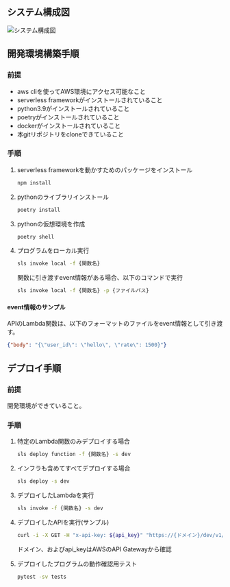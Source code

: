 ## システム構成図

![システム構成図](./docs/infra.png)

## 開発環境構築手順

### 前提

- aws cliを使ってAWS環境にアクセス可能なこと
- serverless frameworkがインストールされていること
- python3.9がインストールされていること
- poetryがインストールされていること
- dockerがインストールされていること
- 本gitリポジトリをcloneできていること

### 手順

1. serverless frameworkを動かすためのパッケージをインストール

    ```sh
    npm install
    ```

2. pythonのライブラリインストール

    ```sh
    poetry install
    ```

3. pythonの仮想環境を作成

    ```sh
    poetry shell
    ```

4. プログラムをローカル実行

    ```sh
    sls invoke local -f {関数名}
    ```

    関数に引き渡すevent情報がある場合、以下のコマンドで実行
    
    ```sh
    sls invoke local -f {関数名} -p {ファイルパス}
    ```

#### event情報のサンプル

APIのLambda関数は、以下のフォーマットのファイルをevent情報として引き渡す。

```json
{"body": "{\"user_id\": \"hello\", \"rate\": 1500}"}
```


## デプロイ手順

### 前提

開発環境ができていること。

### 手順

1. 特定のLambda関数のみデプロイする場合

    ```sh
    sls deploy function -f {関数名} -s dev
    ```

2. インフラも含めてすべてデプロイする場合

    ```sh
    sls deploy -s dev
    ```

3. デプロイしたLambdaを実行

    ```sh
    sls invoke -f {関数名} -s dev
    ```

4. デプロイしたAPIを実行(サンプル)

    ```sh
    curl -i -X GET -H "x-api-key: ${api_key}" "https://{ドメイン}/dev/v1/{エンドポイント}"
    ```

    ドメイン、およびapi_keyはAWSのAPI Gatewayから確認

5. デプロイしたプログラムの動作確認用テスト

    ```sh
    pytest -sv tests
    ```
